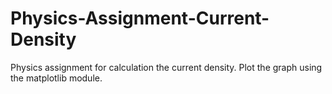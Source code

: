 # Physics-Assignment-Current-Density
Physics assignment for calculation the current density. Plot the graph using the matplotlib module.
